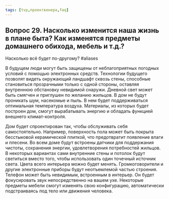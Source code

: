 ```yaml
---
tags: [tvp,проектвенера,faq]
---
```

## Вопрос 29. Насколько изменится наша жизнь в плане быта? Как изменятся предметы домашнего обихода, мебель и т.д.? 
Насколько всё будет по-другому? #aliases 

В будущем люди могут быть защищены от неблагоприятных погодных условий с помощью электронных средств. Технологии будущего позволят видеть окружающий ландшафт сквозь стены, способные становиться прозрачными только с одной стороны, оставляя внутреннюю обстановку невидимой снаружи. Дневной свет может быть смягчен и приглушен по желанию жильцов. В дом не будут проникать шум, насекомые и пыль. В нем будет поддерживаться оптимальная температура воздуха. Материалы, из которых будет построен дом, смогут вырабатывать энергию и обладать функцией внешнего климат-контроля.

Дом будет спроектирован так, чтобы обслуживать себя самостоятельно. Например, поверхность пола может быть покрыта бесстыковой керамической плиткой, что предотвратит появление влаги и плесени. Во всем доме будут встроены датчики для поддержания чистоты, сохранения энергии, удовлетворения потребностей жильцов. В некоторых вариантах сами внутренние стены и потолок будут светиться вместо того, чтобы использовать один точечный источник света. Цвета всего интерьера можно будет менять. Громкоговорители и другие электронные приборы будут неотъемлемой частью строения. Телефон может быть невидимым, встроенным в интерьер. Он будет фокусировать звук непосредственно на вашем ухе. Некоторые предметы мебели смогут изменять свою конфигурацию, автоматически подстраиваясь под тело или движения человека.